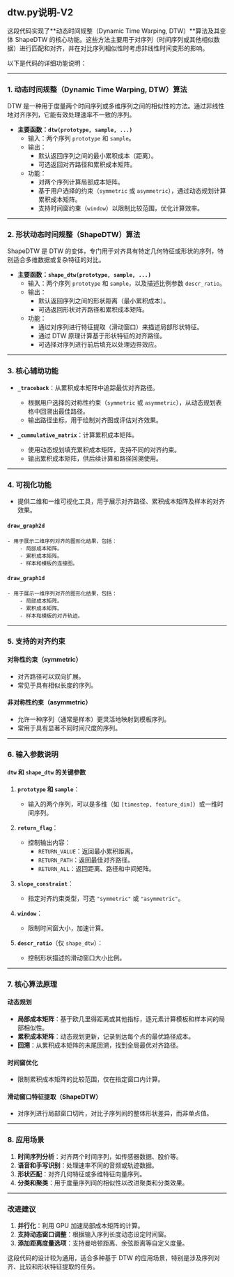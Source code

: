 ## dtw.py说明-V2
这段代码实现了**动态时间规整（Dynamic Time Warping, DTW）**算法及其变体 ShapeDTW 的核心功能。这些方法主要用于对序列（时间序列或其他相似数据）进行匹配和对齐，并在对比序列相似性时考虑非线性时间变形的影响。

以下是代码的详细功能说明：

---

### **1. 动态时间规整（Dynamic Time Warping, DTW）算法**
DTW 是一种用于度量两个时间序列或多维序列之间的相似性的方法。通过非线性地对齐序列，它能有效处理速率不一致的序列。

- **主要函数：`dtw(prototype, sample, ...)`**
    - 输入：两个序列 `prototype` 和 `sample`。
    - 输出：
        - 默认返回序列之间的最小累积成本（距离）。
        - 可选返回对齐路径和累积成本矩阵。
    - 功能：
        - 对两个序列计算局部成本矩阵。
        - 基于用户选择的约束（`symmetric` 或 `asymmetric`），通过动态规划计算累积成本矩阵。
        - 支持时间窗约束（`window`）以限制比较范围，优化计算效率。

---

### **2. 形状动态时间规整（ShapeDTW）算法**
ShapeDTW 是 DTW 的变体，专门用于对齐具有特定几何特征或形状的序列，特别适合多维数据或复杂特征的对比。

- **主要函数：`shape_dtw(prototype, sample, ...)`**
    - 输入：两个序列 `prototype` 和 `sample`，以及描述比例参数 `descr_ratio`。
    - 输出：
        - 默认返回序列之间的形状距离（最小累积成本）。
        - 可选返回形状对齐路径和累积成本矩阵。
    - 功能：
        - 通过对序列进行特征提取（滑动窗口）来描述局部形状特征。
        - 通过 DTW 原理计算基于形状特征的对齐路径。
        - 可选择对序列进行前后填充以处理边界效应。

---

### **3. 核心辅助功能**
- **`_traceback`**：从累积成本矩阵中追踪最优对齐路径。
    - 根据用户选择的对称性约束（`symmetric` 或 `asymmetric`），从动态规划表格中回溯出最佳路径。
    - 输出路径坐标，用于绘制对齐图或评估对齐效果。
  
- **`_cummulative_matrix`**：计算累积成本矩阵。
    - 使用动态规划填充累积成本矩阵，支持不同的对齐约束。
    - 输出累积成本矩阵，供后续计算和路径回溯使用。

---

### **4. 可视化功能**
- 提供二维和一维可视化工具，用于展示对齐路径、累积成本矩阵及样本的对齐效果。

#### **`draw_graph2d`**
    - 用于展示二维序列对齐的图形化结果，包括：
        - 局部成本矩阵。
        - 累积成本矩阵。
        - 样本和模板的连接图。
    
#### **`draw_graph1d`**
    - 用于展示一维序列对齐的图形化结果，包括：
        - 局部成本矩阵。
        - 累积成本矩阵。
        - 样本和模板的对齐轨迹。

---

### **5. 支持的对齐约束**
#### **对称性约束（symmetric）**
- 对齐路径可以双向扩展。
- 常见于具有相似长度的序列。

#### **非对称性约束（asymmetric）**
- 允许一种序列（通常是样本）更灵活地映射到模板序列。
- 常用于具有显著不同时间尺度的序列。

---

### **6. 输入参数说明**
#### **`dtw` 和 `shape_dtw` 的关键参数**
1. **`prototype` 和 `sample`**：
    - 输入的两个序列，可以是多维（如 `[timestep, feature_dim]`）或一维时间序列。
  
2. **`return_flag`**：
    - 控制输出内容：
        - `RETURN_VALUE`：返回最小累积距离。
        - `RETURN_PATH`：返回最佳对齐路径。
        - `RETURN_ALL`：返回距离、路径和中间矩阵。
  
3. **`slope_constraint`**：
    - 指定对齐约束类型，可选 `"symmetric"` 或 `"asymmetric"`。

4. **`window`**：
    - 限制时间窗大小，加速计算。

5. **`descr_ratio`**（仅 `shape_dtw`）：
    - 控制形状描述的滑动窗口大小比例。

---

### **7. 核心算法原理**
#### **动态规划**
- **局部成本矩阵**：基于欧几里得距离或其他指标，逐元素计算模板和样本间的局部相似性。
- **累积成本矩阵**：动态规划更新，记录到达每个点的最优路径成本。
- **回溯**：从累积成本矩阵的末尾回溯，找到全局最优对齐路径。

#### **时间窗优化**
- 限制累积成本矩阵的比较范围，仅在指定窗口内计算。

#### **滑动窗口特征提取（ShapeDTW）**
- 对序列进行局部窗口切片，对比子序列间的整体形状差异，而非单点值。

---

### **8. 应用场景**
1. **时间序列分析**：对齐两个时间序列，如传感器数据、股价等。
2. **语音和手写识别**：处理速率不同的音频或轨迹数据。
3. **形状匹配**：对齐几何特征或多维特征向量序列。
4. **分类和聚类**：用于度量序列间的相似性以改进聚类和分类效果。

---

### **改进建议**
1. **并行化**：利用 GPU 加速局部成本矩阵的计算。
2. **支持动态窗口调整**：根据输入序列长度动态设定时间窗。
3. **添加距离度量选项**：支持曼哈顿距离、余弦距离等自定义度量。

这段代码的设计较为通用，适合多种基于 DTW 的应用场景，特别是涉及序列对齐、比较和形状特征提取的任务。
